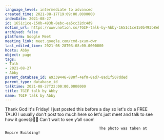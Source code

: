 ```yaml
---
language_level: intermediate to advanced
created_time: 2021-08-17T19:09:00.0000000
indexDate: 2021-08-27
id: 1651c1ce-150b-493b-8ebc-ea5cc32dc4d9
notion_url: https://www.notion.so/TGIF-talk-by-Abby-1651c1ce150b493b8ebcea5cc32dc4d9
archived: false
platform: Google Meet
meeting_link: meet.google.com/cmd-sxum-dwr
last_edited_time: 2021-08-28T03:08:00.0000000
hosts: Abby
object: page
tags:
- Talk
- 2021-08-27
- Abby
parent_database_id: e9339446-880f-4ef0-8ad7-8ad1f507dded
parent_type: database_id
talktime: 2021-08-27T22:00:00.0000000
title: TGIF talk by Abby
name: TGIF talk by Abby
---
```




Thank God It's Friday! I just posted this before a day so let's do a FREE TALK!
I usually don't post too much here so let's just meet and talk to see how it goes😆👍🏻
Can’t wait to see y’all soon!



                                               The photo was taken at Empire Building!











